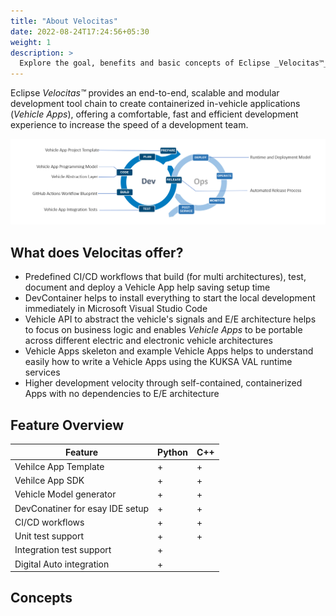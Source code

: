 ```yaml
---
title: "About Velocitas"
date: 2022-08-24T17:24:56+05:30
weight: 1
description: >
  Explore the goal, benefits and basic concepts of Eclipse _Velocitas™_ 
---
```


Eclipse _Velocitas™_ provides an end-to-end, scalable and modular development tool chain to create containerized in-vehicle applications (_Vehicle Apps_), offering a comfortable, fast and efficient development experience to increase the speed of a development team.

<img src="dev_ops_cycle.png" >

## What does Velocitas offer?

- Predefined CI/CD workflows that build (for multi architectures), test, document and deploy a Vehicle App help saving setup time
- DevContainer helps to install everything to start the local development immediately in Microsoft Visual Studio Code
- Vehicle API to abstract the vehicle's signals and E/E architecture helps to focus on business logic and enables _Vehicle Apps_ to be portable across different electric and electronic vehicle architectures
- Vehicle Apps skeleton and example Vehicle Apps helps to understand easily how to write a Vehicle Apps using the KUKSA VAL runtime services
- Higher development velocity through self-contained, containerized Apps with no dependencies to E/E architecture

## Feature Overview

|Feature |Python|C++ |
|-|-|-|
|Vehilce App Template | + | + |
|Vehilce App SDK | + | + |
|Vehicle Model generator| + | + |
|DevConatiner for esay IDE setup | + | + |
|CI/CD workflows | + | + |
|Unit test support| + | + |
|Integration test support| + | |
|Digital Auto integration| + | |


## Concepts
